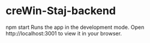 # creWin-Staj-backend

npm start
Runs the app in the development mode.
Open http://localhost:3001 to view it in your browser.
